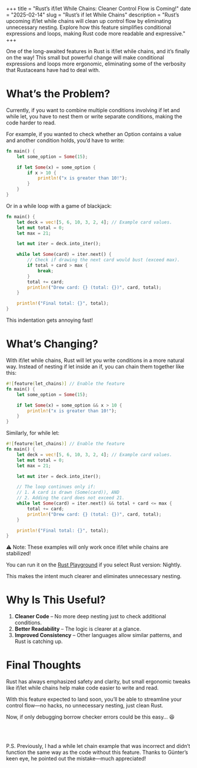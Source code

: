 +++
title = "Rust’s if/let While Chains: Cleaner Control Flow is Coming!"
date = "2025-02-14"
slug = "Rust’s if let While Chains"
description = "Rust’s upcoming if/let while chains will clean up control flow by eliminating unnecessary nesting. Explore how this feature simplifies conditional expressions and loops, making Rust code more readable and expressive."
+++

One of the long-awaited features in Rust is if/let while chains, and it’s finally on the way! This small but powerful change will make conditional expressions and loops more ergonomic, eliminating some of the verbosity that Rustaceans have had to deal with.

# What’s the Problem?

Currently, if you want to combine multiple conditions involving if let and while let, you have to nest them or write separate conditions, making the code harder to read.

For example, if you wanted to check whether an Option contains a value and another condition holds, you’d have to write:
```rust
fn main() {
    let some_option = Some(15);

    if let Some(x) = some_option {
        if x > 10 {
            println!("x is greater than 10!");
        }
    }
}
```
Or in a while loop with a game of blackjack:
```rust
fn main() {
    let deck = vec![5, 6, 10, 3, 2, 4]; // Example card values.
    let mut total = 0;
    let max = 21;

    let mut iter = deck.into_iter();

    while let Some(card) = iter.next() {
        // Check if drawing the next card would bust (exceed max).
        if total + card > max {
            break;
        }
        total += card;
        println!("Drew card: {} (total: {})", card, total);
    }

    println!("Final total: {}", total);
}
```
This indentation gets annoying fast!

# What’s Changing?

With if/let while chains, Rust will let you write conditions in a more natural way. Instead of nesting if let inside an if, you can chain them together like this:
```rust
#![feature(let_chains)] // Enable the feature
fn main() {
    let some_option = Some(15);

    if let Some(x) = some_option && x > 10 {
        println!("x is greater than 10!");
    }
}
```
Similarly, for while let:
```rust
#![feature(let_chains)] // Enable the feature
fn main() {
    let deck = vec![5, 6, 10, 3, 2, 4]; // Example card values.
    let mut total = 0;
    let max = 21;

    let mut iter = deck.into_iter();

    // The loop continues only if:
    // 1. A card is drawn (Some(card)), AND
    // 2. Adding the card does not exceed 21.
    while let Some(card) = iter.next() && total + card <= max {
        total += card;
        println!("Drew card: {} (total: {})", card, total);
    }

    println!("Final total: {}", total);
}
```
⚠ Note: These examples will only work once if/let while chains are stabilized! 

You can run it on the <a href="https://play.rust-lang.org/?version=nightly&mode=debug&edition=2021&gist=3d7d383082e42aa01f65b1444db56e3a" target="_blank">Rust Playground</a> if you select Rust version: Nightly.

This makes the intent much clearer and eliminates unnecessary nesting.

# Why Is This Useful?
 1.	__Cleaner Code__ – No more deep nesting just to check additional conditions.
 2.	__Better Readability__ – The logic is clearer at a glance.
 3.	__Improved Consistency__ – Other languages allow similar patterns, and Rust is catching up.


# Final Thoughts

Rust has always emphasized safety and clarity, but small ergonomic tweaks like if/let while chains help make code easier to write and read.

With this feature expected to land soon, you’ll be able to streamline your control flow—no hacks, no unnecessary nesting, just clean Rust.

Now, if only debugging borrow checker errors could be this easy… 😆

<br><br>

P.S. Previously, I had a while let chain example that was incorrect and didn’t function the same way as the code without this feature. Thanks to Günter’s keen eye, he pointed out the mistake—much appreciated!
